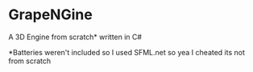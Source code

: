 # GrapeNGine
A 3D Engine from scratch* written in C#

*Batteries weren't included so I used SFML.net so yea I cheated its not from scratch
